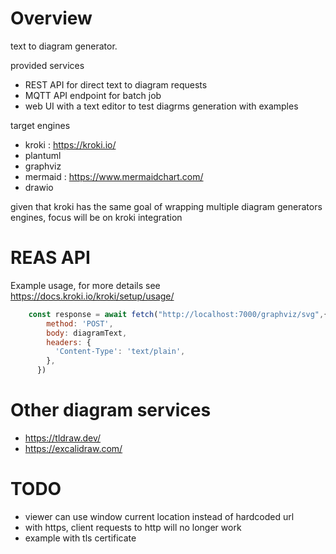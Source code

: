 # Overview
text to diagram generator.

provided services
* REST API for direct text to diagram requests
* MQTT API endpoint for batch job
* web UI with a text editor to test diagrms generation with examples

target engines

* kroki : https://kroki.io/
* plantuml
* graphviz
* mermaid : https://www.mermaidchart.com/
* drawio

given that kroki has the same goal of wrapping multiple diagram generators engines, focus will be on kroki integration

# REAS API

Example usage, for more details see https://docs.kroki.io/kroki/setup/usage/

```js
    const response = await fetch("http://localhost:7000/graphviz/svg",{
        method: 'POST',
        body: diagramText,
        headers: {
          'Content-Type': 'text/plain',
        },
      })
```

# Other diagram services
* https://tldraw.dev/
* https://excalidraw.com/

# TODO
* viewer can use window current location instead of hardcoded url
* with https, client requests to http will no longer work
* example with tls certificate
